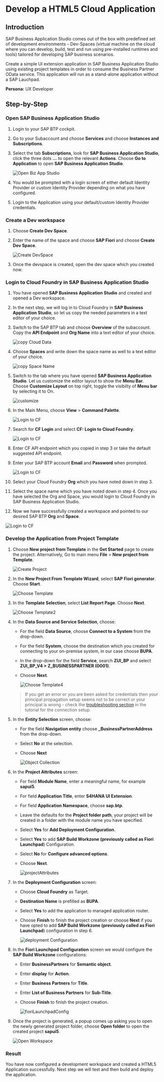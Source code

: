 # Develop a HTML5 Cloud Application

## Introduction

SAP Business Application Studio comes out of the box with predefined set of development environments – Dev-Spaces (virtual machine on the cloud where you can develop, build, test and run using pre-installed runtimes and tools) tailored for developing SAP business scenarios.

Create a simple UI extension application in SAP Business Application Studio using existing project templates in order to consume the Business Partner OData service. This application will run as a stand-alone application without a SAP Lauchpad.

**Persona:** UX Developer

## Step-by-Step


### Open SAP Business Application Studio 

1. Login to your SAP BTP cockpit. 
2. Go to your Subaccount and choose **Services** and choose **Instances and Subscriptions**. 
3. Select the tab **Subscriptions**, look for **SAP Business Application Studio**, click the three dots **...** to open the relevant **Actions**. Choose **Go to Application** to open **SAP Business Application Studio**.

   ![Open Biz App Studio](./images/develop_01.png)
   
4. You would be prompted with a login screen of either default Identity Provider or custom Identity Provider depending on what you have configured.
5. Login to the Application using your default/custom Identity Provider credentials.

### Create a Dev workspace

1. Choose **Create Dev Space**.
2. Enter the name of the space and choose **SAP Fiori** and choose **Create Dev Space**.

   ![Create DevSpace](./images/develop_02.png)
  
3. Once the devspace is created, open the dev space which you created now.


### Login to Cloud Foundry in SAP Business Application Studio 

1. You have opened **SAP Business Application Studio** and created and opened a Dev workspace.
2. In the next step, we will log in to Cloud Foundry in **SAP Business Application Studio**, so let us copy the needed parameters in a text editor of your choice. 
3. Switch to the SAP BTP tab and choose **Overview** of the subaccount. Copy the **API Endpoint** and **Org Name** into a text editor of your choice. 

    ![copy Cloud Data](./images/develop_03.png)

4. Choose **Spaces** and write down the space name as well to a text editor of your choice. 

    ![copy Space Name](./images/develop_04.png)

5. Switch to the tab where you have opened **SAP Business Application Studio**. Let us customize the editor layout to show the **Menu Bar**. Choose **Customize Layout** on top right, toggle the visibilty of **Menu bar** by selecting it to On.
   
   ![customize](./images/develop_05.png)
   
6. In the Main Menu, choose **View** > **Command Palette**.

	![Login to CF](./images/develop_06.png)

6. Search for **CF Login** and select **CF: Login to Cloud Foundry**.

    ![Login to CF](./images/develop_07.png)
    
7. Enter CF API endpoint which you copied in step 3 or take the default suggested API endpoint.     
8. Enter your SAP BTP account **Email** and **Password** when prompted.

   ![Login to CF](./images/develop_08.png)

9. Select your Cloud Foundry **Org** which you have noted down in step 3. 
10. Select the space name which you have noted down in step 4. Once you have selected the Org and Space, you would login to Cloud Foundry in SAP Business Application Studio.
11. Now we have successfully created a workspace and pointed to our desired SAP BTP **Org** and **Space**.

   ![Login to CF](./images/develop_09.png)

### Develop the Application from Project Template

1. Choose **New project from Template** in the **Get Started** page to create the project. Alternatively, Go to main menu **File** > **New project from Template**.

   ![Create Project](./images/develop_10.png)
    
2. In the **New Project From Template Wizard**, select **SAP Fiori generator**. Choose **Start**.

   ![Choose Template](./images/develop_11.png)

3. In the **Template Selection**, select **List Report Page**. Choose **Next**.
   
     ![Choose Template2](./images/develop_12.png)
   
4. In the **Data Source and Service Selection**, choose:
   - For the field **Data Source**, choose **Connect to a System** from the drop-down.
   - For the field **System**, choose the destination which you created for connecting to your on-premise system, in our case choose **BUPA**.
   - In the drop-down for the field **Service**, search **ZUI_BP** and select **ZUI_BP_V4 > Z_BUSINESSPARTNER (0001)**.
   - Choose **Next**.
  
     ![Choose Template4](./images/develop_13.png)

   >If you get an error or you are been asked for credentials then your principal propagation setup seems not to be correct or your principal is wrong - check the [troubleshooting section](../../connectivity/README.md#troubleshooting) in the tutorial for the connection setup.   
   
5. In the **Entity Selection** screen, choose:
   - For the field **Navigation entity** choose **\_BusinessPartnerAddress** from the drop-down.
   - Select **No** at the selection.
   - Choose **Next**

      ![Object Collection](./images/develop_14.png)
      
6. In the **Project Attributes** screen:
   - For field **Module Name**, enter a meaningful name, for example **sapui5**.
   - For field **Application Title**, enter **S4HANA UI Extension**.
   - For field **Application Namespace**, choose **sap.btp**.
   - Leave the defaults for the **Project folder path**, your project will be created in a folder with the module name you have specified.
   - Select **Yes** for **Add Deployment Configuration**.
   - Select **Yes** to add **SAP Build Workzone (previously called as Fiori Launchpad**) Configuration.
   - Select **No** for **Configure advanced options**.
   - Choose **Next**.
 
     ![projectAttributes](./images/develop_15.png)
   
7. In the **Deployment Configuration** screen:
   - Choose **Cloud Foundry** as Target.
   - **Destination Name** is prefilled as **BUPA**.
   - Select **Yes** to add the application to managed application router.
   - Choose **Finish** to finish the project creation or choose **Next** if you have opted to add **SAP Build Workzone (previously called as Fiori Launchpad**) configuration in step 6.

     ![deployment Configuration](./images/develop_16.png)

8. In the **Fiori Launchpad Configuration** screen we would configure the **SAP Build Workzone** configurations:
   - Enter **BusinessPartners** for **Semantic object**.
   - Enter **display** for **Action**.
   - Enter **Business Partners** for **Title**.
   - Enter **List of Business Partners** for **Sub-Title**.
   - Choose **Finish** to finish the project creation.

     ![fioriLaunchpadConfig](./images/develop_18.png)
     
9. Once the project is generated, a popup comes up asking you to open the newly generated project folder, choose **Open folder** to open the created project **sapui5**. 

   ![Open Workspace](./images/develop_17.png)

### Result

You have now configured a development workspace and created a HTML5 Application successfully. Next step we will test and then build and deploy the application.
